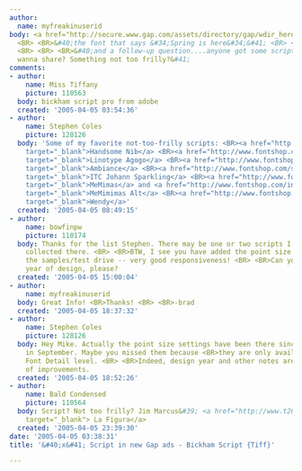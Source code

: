 ```yaml
---
author:
  name: myfreakinuserid
body: <a href="http://secure.www.gap.com/assets/directory/gap/wdir_hero.gif" target="_blank">http://secure.www.gap.com/assets/directory/gap/wdir_hero.gif</a>
  <BR> <BR>&#40;the font that says &#34;Spring is here&#34;&#41; <BR> <BR>Any guesses?
  <BR> <BR> <BR>&#40;and a follow-up question....anyone got some script faves you
  wanna share? Something not too frilly?&#41;
comments:
- author:
    name: Miss Tiffany
    picture: 110563
  body: bickham script pro from adobe
  created: '2005-04-05 03:54:36'
- author:
    name: Stephen Coles
    picture: 128126
  body: 'Some of my favorite not-too-frilly scripts: <BR><a href="http://www.fontshop.com/showfont.cfm?fid=NS.112085.0.4"
    target="_blank">Handsome Nib</a> <BR><a href="http://www.fontshop.com/showfont.cfm?fid=LH.102868.0.0"
    target="_blank">Linotype Agogo</a> <BR><a href="http://www.fontshop.com/showfont.cfm?fid=BT.116940.0.0"
    target="_blank">Ambiance</a> <BR><a href="http://www.fontshop.com/showfont.cfm?fid=LH.105073.0.1"
    target="_blank">ITC Johann Sparkling</a> <BR><a href="http://www.fontshop.com/index.cfm?fuseaction=catalog.fontpackage&amp;displayfontid=TO.6104.0.0"
    target="_blank">MeMimas</a> and <a href="http://www.fontshop.com/index.cfm?fuseaction=catalog.fontpackage&amp;displayfontid=TO.10008.0.0"
    target="_blank">MeMimimas Alt</a> <BR><a href="http://www.fontshop.com/showfont.cfm?fid=C.100007.0.0"
    target="_blank">Wendy</a>'
  created: '2005-04-05 08:49:15'
- author:
    name: bowfinpw
    picture: 110174
  body: Thanks for the list Stephen. There may be one or two scripts I haven&#39;t
    collected there. <BR> <BR>BTW, I see you have added the point size settings for
    the samples/test drive -- very good responsiveness! <BR> <BR>Can you also add
    year of design, please?
  created: '2005-04-05 15:00:04'
- author:
    name: myfreakinuserid
  body: Great Info! <BR>Thanks! <BR> <BR>-brad
  created: '2005-04-05 18:37:32'
- author:
    name: Stephen Coles
    picture: 128126
  body: Hey Mike. Actually the point size settings have been there since <BR>the relaunch
    in September. Maybe you missed them because <BR>they are only available at the
    Font Detail level. <BR> <BR>Indeed, design year and other notes are on my list
    of improvements.
  created: '2005-04-05 18:52:26'
- author:
    name: Bald Condensed
    picture: 110564
  body: Script? Not too frilly? Jim Marcus&#39; <a href="http://www.t26.com/fonts/display.php?f_id=351"
    target="_blank"> La Figura</a>
  created: '2005-04-05 23:39:30'
date: '2005-04-05 03:38:31'
title: '&#40;x&#41; Script in new Gap ads - Bickham Script {Tiff}'

---
```

